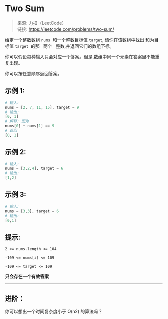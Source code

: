 # Two Sum

> 来源: 力扣（LeetCode）<br /> 链接: https://leetcode.com/problems/two-sum/

给定一个整数数组 `nums`  和一个整数目标值 `target`, 请你在该数组中找出 和为目标值 `target`  的那   两个   整数,并返回它们的数组下标。

你可以假设每种输入只会对应一个答案。但是,数组中同一个元素在答案里不能重复出现。

你可以按任意顺序返回答案。

## 示例 1:

```python
# 输入:
nums = [2, 7, 11, 15], target = 9
# 输出:
[0, 1]
# 解释: 因为
nums[0] + nums[1] == 9
# 返回
[0, 1]
```

## 示例 2:

```python
# 输入:
nums = [3,2,4], target = 6
# 输出:
[1,2]
```

## 示例 3:

```python
# 输入:
nums = [3,3], target = 6
# 输出:
[0,1]
```

## 提示:

`2 <= nums.length <= 104`

`-109 <= nums[i] <= 109`

`-109 <= target <= 109`

__只会存在一个有效答案__


---

## 进阶：
你可以想出一个时间复杂度小于 O(n2) 的算法吗？
